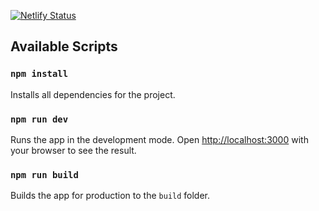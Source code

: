 [![Netlify Status](https://api.netlify.com/api/v1/badges/a50c4573-fe0a-433a-bb3c-cebc4ab1e023/deploy-status)](https://app.netlify.com/sites/explorer-concept-app/deploys)

## Available Scripts

### `npm install`

Installs all dependencies for the project.

### `npm run dev`

Runs the app in the development mode.
Open [http://localhost:3000](http://localhost:3000) with your browser to see the result.

### `npm run build`

Builds the app for production to the `build` folder.
